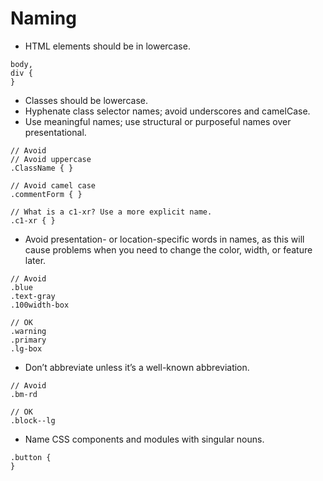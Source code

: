 # Naming

* HTML elements should be in lowercase.
```
body,
div {
}
```
* Classes should be lowercase.
* Hyphenate class selector names; avoid underscores and camelCase.
* Use meaningful names; use structural or purposeful names over presentational.
```
// Avoid
// Avoid uppercase
.ClassName { }

// Avoid camel case
.commentForm { }

// What is a c1-xr? Use a more explicit name.
.c1-xr { }
```
* Avoid presentation- or location-specific words in names, as this will cause problems when you need to change the color, width, or feature later.
```
// Avoid
.blue
.text-gray
.100width-box

// OK
.warning
.primary
.lg-box
```
* Don’t abbreviate unless it’s a well-known abbreviation.
```
// Avoid
.bm-rd

// OK
.block--lg
```
* Name CSS components and modules with singular nouns.
```
.button {
}
```

